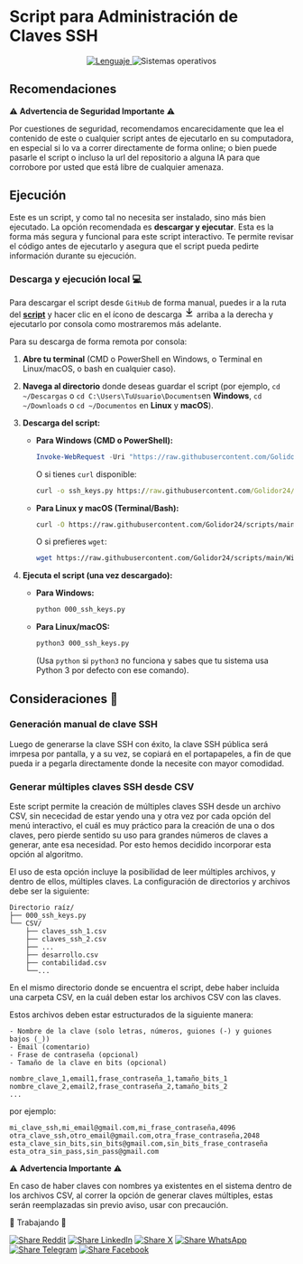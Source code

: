 # Script para Administración de Claves SSH

<p align="center">
    <a href="https://docs.python.org/3/">
        <img src="https://img.shields.io/badge/Lenguaje-Python%203.13-739120?style=flat&labelColor=363D44" alt="Lenguaje">
    </a>
    <img src="https://img.shields.io/badge/OS-Windows%20%7C%20Linux%20%7C%20MacOS-blue?style=flat&logoColor=b0c0c0&labelColor=363D44" alt="Sistemas operativos">
</p>

## Recomendaciones

⚠️ **Advertencia de Seguridad Importante** ⚠️

Por cuestiones de seguridad, recomendamos encarecidamente que lea el contenido de este o cualquier script antes de ejecutarlo en su computadora, en especial si lo va a correr directamente de forma online; o bien puede pasarle el script o incluso la url del repositorio a alguna IA para que corrobore por usted que está libre de cualquier amenaza. 

## Ejecución

Este es un script, y como tal no necesita ser instalado, sino más bien ejecutado. La opción recomendada es **descargar y ejecutar**.
Esta es la forma más segura y funcional para este script interactivo. Te permite revisar el código antes de ejecutarlo y asegura que el script pueda pedirte información durante su ejecución.

### Descarga y ejecución local 💻
Para descargar el script desde `GitHub` de forma manual, puedes ir a la ruta del [**script**](../ssh_keys.py) y hacer clic en el ícono de descarga <svg xmlns="http://www.w3.org/2000/svg" viewBox="0 0 16 16" width="18" height="18"><path fill="currentcolor" d="M7.47 10.78a.749.749 0 0 0 1.06 0l3.75-3.75a.749.749 0 1 0-1.06-1.06L8.75 8.439V1.75a.75.75 0 0 0-1.5 0v6.689L4.78 5.97a.749.749 0 1 0-1.06 1.06l3.75 3.75ZM3.75 13a.75.75 0 0 0 0 1.5h8.5a.75.75 0 0 0 0-1.5h-8.5Z"/></svg> arriba a la derecha y ejecutarlo por consola como mostraremos más adelante.

Para su descarga de forma remota por consola:

1.  **Abre tu terminal** (CMD o PowerShell en Windows, o Terminal en Linux/macOS, o bash en cualquier caso).

2.  **Navega al directorio** donde deseas guardar el script (por ejemplo, `cd ~/Descargas` o `cd C:\Users\TuUsuario\Documents`en **Windows**, `cd ~/Downloads` o `cd ~/Documentos` en **Linux** y **macOS**).

3.  **Descarga del script:**

    * **Para Windows (CMD o PowerShell):**

        ```powershell
        Invoke-WebRequest -Uri "https://raw.githubusercontent.com/Golidor24/scripts/main/Windows/000_ssh_keys.py" -OutFile "000_ssh_keys.py"
        ```
        O si tienes `curl` disponible:

        ```cmd
        curl -o ssh_keys.py https://raw.githubusercontent.com/Golidor24/scripts/main/Windows/000_ssh_keys.py
        ```
    * **Para Linux y macOS (Terminal/Bash):**
        ```bash
        curl -O https://raw.githubusercontent.com/Golidor24/scripts/main/Windows/000_ssh_keys.py
        ```
        O si prefieres `wget`:
        ```bash
        wget https://raw.githubusercontent.com/Golidor24/scripts/main/Windows/000_ssh_keys.py
        ```

4.  **Ejecuta el script (una vez descargado):**

    * **Para Windows:**
        ```bash
        python 000_ssh_keys.py
        ```

    * **Para Linux/macOS:**
        ```bash
        python3 000_ssh_keys.py
        ```
        (Usa `python` si `python3` no funciona y sabes que tu sistema usa Python 3 por defecto con ese comando).

## Consideraciones 👷 

### Generación manual de clave SSH

Luego de generarse la clave SSH con éxito, la clave SSH pública será imrpesa por pantalla, y a su vez, se copiará en el portapapeles, a fin de que pueda ir a pegarla directamente donde la necesite con mayor comodidad.

### Generar múltiples claves SSH desde CSV

Este script permite la creación de múltiples claves SSH desde un archivo CSV, sin nececidad de estar yendo una y otra vez por cada opción del menú interactivo, el cuál es muy práctico para la creación de una o dos claves, pero pierde sentido su uso para grandes números de claves a generar, ante esa necesidad.
Por esto hemos decidido incorporar esta opción al algoritmo. 

El uso de esta opción incluye la posibilidad de leer múltiples archivos, y dentro de ellos, múltiples claves. La configuración de directorios y archivos debe ser la siguiente:

```
Directorio raíz/
├── 000_ssh_keys.py
└── CSV/
    ├── claves_ssh_1.csv
    ├── claves_ssh_2.csv
    ├── ...
    ├── desarrollo.csv
    ├── contabilidad.csv
    └──...
```
En el mismo directorio donde se encuentra el script, debe haber incluída una carpeta CSV, en la cuál deben estar los archivos CSV con las claves.

Estos archivos deben estar estructurados de la siguiente manera:

    - Nombre de la clave (solo letras, números, guiones (-) y guiones bajos (_))
    - Email (comentario)
    - Frase de contraseña (opcional)
    - Tamaño de la clave en bits (opcional)

```csv
nombre_clave_1,email1,frase_contraseña_1,tamaño_bits_1
nombre_clave_2,email2,frase_contraseña_2,tamaño_bits_2
...
```
por ejemplo:
```csv
mi_clave_ssh,mi_email@gmail.com,mi_frase_contraseña,4096
otra_clave_ssh,otro_email@gmail.com,otra_frase_contraseña,2048
esta_clave_sin_bits,sin_bits@gmail.com,sin_bits_frase_contraseña
esta_otra_sin_pass,sin_pass@gmail.com
```
⚠️ **Advertencia Importante** ⚠️

En caso de haber claves con nombres ya existentes en el sistema dentro de los archivos CSV, al correr la opción de generar claves múltiples, estas serán reemplazadas sin previo aviso, usar con precaución. 



🚧 Trabajando 🚧

 
[![Share Reddit](https://img.shields.io/badge/Compartir-FF4500?logo=reddit&logoColor=white)](https://www.reddit.com/submit?title=Check%20out%20this%20project%20on%20GitHub:%20https://github.com/Golidor24/scripts/blob/main/Windows/000_ssh_keys.py)
[![Share LinkedIn](https://img.shields.io/badge/LinkedIn-Compartir-0077B5?style=flat&logo=linkedin)](https://www.linkedin.com/sharing/share-offsite/?url=https://github.com/Golidor24/scripts/blob/main/Windows/000_ssh_keys.py)
[![Share X](https://img.shields.io/badge/Compartir-000000?logo=x&logoColor=white)](https://x.com/intent/tweet?text=Hecha%20un%20vistazo%20a%20este%20proyecto:%20https://github.com/Golidor24/scripts/blob/main/Windows/000_ssh_keys.py%20%23SSH%20%23Script)
[![Share WhatsApp](https://img.shields.io/badge/Compartir-25D366?logo=whatsapp&logoColor=white)](https://wa.me/?text=Hecha%20un%20vistazo%20a%20este%20proyecto:%20https://github.com/Golidor24/scripts/blob/main/Windows/000_ssh_keys.py)
[![Share Telegram](https://img.shields.io/badge/Compartir-0088CC?logo=telegram&logoColor=white)](https://t.me/share/url?url=https://github.com/Golidor24/scripts/blob/main/Windows/000_ssh_keys.pytext=Hecha%20un%20vistazo%20a%20este%20proyecto)
[![Share Facebook](https://img.shields.io/badge/Compartir-1877F2?logo=facebook&logoColor=white)](https://www.facebook.com/sharer/sharer.php?u=https://github.com/Golidor24/scripts/blob/main/Windows/000_ssh_keys.py)